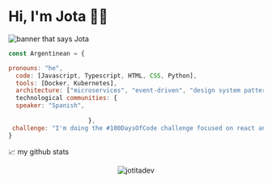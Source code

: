 # Hi, I'm Jota 👋🏾 

<img src="https://scontent.fepa14-1.fna.fbcdn.net/v/t1.6435-9/89438016_10216235182048048_8257161084251668480_n.jpg?_nc_cat=104&ccb=1-7&_nc_sid=e982cd&_nc_ohc=eFrqBwphspoQ7kNvgGpZY-i&_nc_ht=scontent.fepa14-1.fna&_nc_gid=A255hQ5xFoefP1um2gRpG6R&oh=00_AYDazXbfeiX0s2x_jn4vmmkCW2vqQOTag6gNfZO4ORTuPQ&oe=6740FF72" alt="banner that says Jota">

```javascript
const Argentinean = {

pronouns: "he",
  code: [Javascript, Typescript, HTML, CSS, Python],
  tools: [Docker, Kubernetes],
  architecture: ["microservices", "event-driven", "design system pattern"],
  technological communities: {
  speaker: "Spanish",
                        
                      },
 challenge: "I'm doing the #100DaysOfCode challenge focused on react and typing"
}


```
📈 my github stats

<p align="center"> <img src="https://github-readme-stats.vercel.app/api?username=jotitadev&show_icons=true&theme=gotham" alt="jotitadev" />

